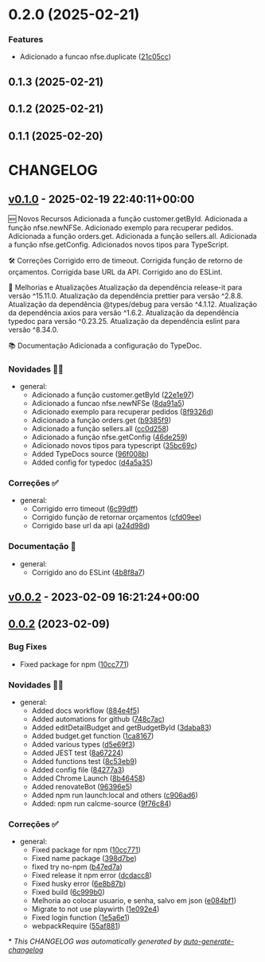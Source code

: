 # 0.2.0 (2025-02-21)


### Features

* Adicionado a funcao nfse.duplicate ([21c05cc](https://github.com/icleitoncosta/calcme-js/commit/21c05cc80e0319752b56fc919ebb0fba1a60d23f))



## 0.1.3 (2025-02-21)



## 0.1.2 (2025-02-21)



## 0.1.1 (2025-02-20)



# CHANGELOG

## [v0.1.0](https://github.com/icleitoncosta/calcme-js/releases/tag/v0.1.0) - 2025-02-19 22:40:11+00:00

🆕 Novos Recursos
Adicionada a função customer.getById.
Adicionada a função nfse.newNFSe.
Adicionado exemplo para recuperar pedidos.
Adicionada a função orders.get.
Adicionada a função sellers.all.
Adicionada a função nfse.getConfig.
Adicionados novos tipos para TypeScript.

🛠️ Correções
Corrigido erro de timeout.
Corrigida função de retorno de orçamentos.
Corrigida base URL da API.
Corrigido ano do ESLint.

🔧 Melhorias e Atualizações
Atualização da dependência release-it para versão ^15.11.0.
Atualização da dependência prettier para versão ^2.8.8.
Atualização da dependência @types/debug para versão ^4.1.12.
Atualização da dependência axios para versão ^1.6.2.
Atualização da dependência typedoc para versão ^0.23.25.
Atualização da dependência eslint para versão ^8.34.0.

📚 Documentação
Adicionada a configuração do TypeDoc.

### Novidades 🎉🚀

- general:
  - Adicionado a função customer.getById ([22e1e97](https://github.com/icleitoncosta/calcme-js/commit/22e1e97cb11e8ed2d09ef5ca5c57869fde50e6b0))
  - Adicionado a funcao nfse.newNFSe ([8da91a5](https://github.com/icleitoncosta/calcme-js/commit/8da91a5a76a33c3d7dd5fe85b55c09c980c1ec46))
  - Adicionado exemplo para recuperar pedidos ([8f9326d](https://github.com/icleitoncosta/calcme-js/commit/8f9326d332acf0ed31f917593038408b240d93c3))
  - Adicionado a função orders.get ([b9385f9](https://github.com/icleitoncosta/calcme-js/commit/b9385f9b264159ad746d2e3f34395820500aad39))
  - Adicionado a função sellers.all ([cc0d258](https://github.com/icleitoncosta/calcme-js/commit/cc0d2580e4310e58ff538e9e74aca68614f86a7e))
  - Adicionado a função nfse.getConfig ([46de259](https://github.com/icleitoncosta/calcme-js/commit/46de259a05516204e6e462faed47538b49ef2b16))
  - Adicionado novos tipos para typescript ([35bc69c](https://github.com/icleitoncosta/calcme-js/commit/35bc69c769c3ebf58b951f0fc7c8bec5d5d2a061))
  - Added TypeDocs source ([96f008b](https://github.com/icleitoncosta/calcme-js/commit/96f008bf22342b526e58c9fdba2e0a45f3135afb))
  - Added config for typedoc ([d4a5a35](https://github.com/icleitoncosta/calcme-js/commit/d4a5a357dfca4ec7cc8133db35aaedbcec6d7897))

### Correções ✅

- general:
  - Corrigido erro timeout ([6c99dff](https://github.com/icleitoncosta/calcme-js/commit/6c99dffe2a84a727801f413058ad6026ed6e953e))
  - Corrigido função de retornar orçamentos ([cfd09ee](https://github.com/icleitoncosta/calcme-js/commit/cfd09ee769d321bdd90b83ba95428ad3731ba8a7))
  - Corrigido base url da api ([a24d98d](https://github.com/icleitoncosta/calcme-js/commit/a24d98ddac9e4c47e60842b2c385e7c76a1ac1e9))

### Documentação 📄

- general:
  - Corrigido ano do ESLint ([4b8f8a7](https://github.com/icleitoncosta/calcme-js/commit/4b8f8a787edb2f9ff914ed6f588e7ab10ffea4bd))

## [v0.0.2](https://github.com/icleitoncosta/calcme-js/releases/tag/v0.0.2) - 2023-02-09 16:21:24+00:00

## [0.0.2](https://github.com/icleitoncosta/calcme-js/compare/0.0.1...v0.0.2) (2023-02-09)


### Bug Fixes

* Fixed package for npm ([10cc771](https://github.com/icleitoncosta/calcme-js/commit/10cc77178d9c4c37a8d0bf96eae4d067147d9e64))

### Novidades 🎉🚀

- general:
  - Added docs workflow ([884e4f5](https://github.com/icleitoncosta/calcme-js/commit/884e4f55825dee618ec0c379f6b0df49f77822c0))
  - Added automations for github ([748c7ac](https://github.com/icleitoncosta/calcme-js/commit/748c7ace170650e8625a4f48d1576e1cc42c7755))
  - Added editDetailBudget and getBudgetById ([3daba83](https://github.com/icleitoncosta/calcme-js/commit/3daba83998906cbbbae09d8e35f1daf9e21c2c87))
  - Added budget.get function ([1ca8167](https://github.com/icleitoncosta/calcme-js/commit/1ca8167d5c4324c57e02d8d63b5ca278bd84d342))
  - Added various types ([d5e69f3](https://github.com/icleitoncosta/calcme-js/commit/d5e69f3d2867fd9d3e29a315784393406fb4c080))
  - Added JEST test ([8a67224](https://github.com/icleitoncosta/calcme-js/commit/8a67224b02bea1063a4e163c30691863c3dac8bb))
  - Added functions test ([8c53eb9](https://github.com/icleitoncosta/calcme-js/commit/8c53eb96ed8d1db01da4b5183f984959295f7be3))
  - Added config file ([84277a3](https://github.com/icleitoncosta/calcme-js/commit/84277a39efdfbc943eabdd6e1dc6d67bcaad8c15))
  - Added Chrome Launch ([8b46458](https://github.com/icleitoncosta/calcme-js/commit/8b46458bb99e967772e1611780ce1c4a16c794e1))
  - Added renovateBot ([96396e5](https://github.com/icleitoncosta/calcme-js/commit/96396e58da78d17df346153ea472fe21182fab69))
  - Added npm run launch:local and others ([c906ad6](https://github.com/icleitoncosta/calcme-js/commit/c906ad6d4e6a3bf38b1275e9260decafb11284ec))
  - Added: npm run calcme-source ([9f76c84](https://github.com/icleitoncosta/calcme-js/commit/9f76c84d51f7fadb499e7f98371a32fc0c0426cc))

### Correções ✅

- general:
  - Fixed package for npm ([10cc771](https://github.com/icleitoncosta/calcme-js/commit/10cc77178d9c4c37a8d0bf96eae4d067147d9e64))
  - Fixed name package ([398d7be](https://github.com/icleitoncosta/calcme-js/commit/398d7becec7902075ab0063dd4f5c0e63fc86b99))
  - fixed try no-npm ([b47ed7a](https://github.com/icleitoncosta/calcme-js/commit/b47ed7ae7a57eae5bfcae957db82e93106519007))
  - Fixed release it npm error ([dcdacc8](https://github.com/icleitoncosta/calcme-js/commit/dcdacc870ea6b07d45edd9192bd4983e648a3cd9))
  - Fixed husky error ([6e8b87b](https://github.com/icleitoncosta/calcme-js/commit/6e8b87b3677b52367ce4519157d5b8d135e9ecef))
  - Fixed build ([6c999b0](https://github.com/icleitoncosta/calcme-js/commit/6c999b03386da4883f0b5e8fd107ab5b06d3df82))
  - Melhoria ao colocar usuario, e senha, salvo em json ([e084bf1](https://github.com/icleitoncosta/calcme-js/commit/e084bf162d7f7c9c326c71a7a79cde0db546b2d1))
  - Migrate to not use playwirth ([1e092e4](https://github.com/icleitoncosta/calcme-js/commit/1e092e4a99daa2321e878fc6e5eb0ed7cab6741e))
  - Fixed login function ([1e5a6e1](https://github.com/icleitoncosta/calcme-js/commit/1e5a6e1a48a6161606de5a425b72286476d6017d))
  - webpackRequire ([55af881](https://github.com/icleitoncosta/calcme-js/commit/55af88114e429557a7f8ec5ed4b51183201ae9d1))

\* *This CHANGELOG was automatically generated by [auto-generate-changelog](https://github.com/BobAnkh/auto-generate-changelog)*
